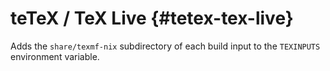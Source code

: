 # teTeX / TeX Live {#tetex-tex-live}

Adds the `share/texmf-nix` subdirectory of each build input to the `TEXINPUTS` environment variable.
